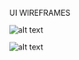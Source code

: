 UI WIREFRAMES

![alt text](https://github.com/nguyensjsu/cmpe202-intelligame/blob/master/Documentation/Screenshot1.png)

![alt text](https://github.com/nguyensjsu/cmpe202-intelligame/blob/master/Documentation/Screenshot2.png)
